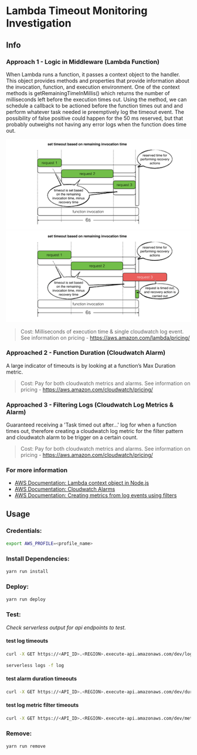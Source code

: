 # Lambda Timeout Monitoring Investigation

## Info 

### Approach 1 - Logic in Middleware (Lambda Function)

When Lambda runs a function, it passes a context object to the handler. This object provides methods and properties that provide information about the invocation, function, and execution environment. One of the context methods is getRemainingTimeInMillis() which returns the number of milliseconds left before the execution times out. Using the method, we can schedule a callback to be actioned before the function times out and and perform whatever task needed ie preemptively log the timeout event. The possibility of false positive could happen for the 50 ms reserved, but that probably outweighs not having any error logs when the function does time out.

<p align="center">
  <img src="/media/catch-timeout-diagram1.png" />
  <img src="/media/catch-timeout-diagram2.png" />
</p>

> Cost: Milliseconds of execution time & single cloudwatch log event. See information on pricing - https://aws.amazon.com/lambda/pricing/


### Approached 2 - Function Duration (Cloudwatch Alarm)

A large indicator of timeouts is by looking at a function’s Max Duration metric.

> Cost: Pay for both cloudwatch metrics and alarms. See information on pricing - https://aws.amazon.com/cloudwatch/pricing/


### Approached 3 - Filtering Logs (Cloudwatch Log Metrics & Alarm)

Guaranteed receiving a 'Task timed out after...' log for when a function times out, therefore creating a cloudwatch log metric for the filter pattern and cloudwatch alarm to be trigger on a certain count.

> Cost: Pay for both cloudwatch metrics and alarms. See information on pricing - https://aws.amazon.com/cloudwatch/pricing/


### For more information
- [AWS Documentation: Lambda context object in Node.js](https://docs.aws.amazon.com/lambda/latest/dg/nodejs-context.html)
- [AWS Documentation: Cloudwatch Alarms](https://docs.aws.amazon.com/AWSCloudFormation/latest/UserGuide/aws-properties-cw-alarm.html#cfn-cloudwatch-alarms-period)
- [AWS Documentation: Creating metrics from log events using filters](https://docs.aws.amazon.com/AmazonCloudWatch/latest/logs/MonitoringLogData.html)


## Usage 

### Credentials:
```bash
export AWS_PROFILE=<profile_name>
```

### Install Dependencies:

```bash
yarn run install
```

### Deploy:

```bash
yarn run deploy
```

### Test:
*Check serverless output for api endpoints to test.*

#### test log timeouts
```bash
curl -X GET https://<API_ID>.<REGION>.execute-api.amazonaws.com/dev/log
```

```bash
serverless logs -f log 
```

#### test alarm duration timeouts
```bash
curl -X GET https://<API_ID>.<REGION>.execute-api.amazonaws.com/dev/durationAlarm
```

#### test log metric filter timeouts
```bash
curl -X GET https://<API_ID>.<REGION>.execute-api.amazonaws.com/dev/metricFilter
```

### Remove:

```bash
yarn run remove
```
